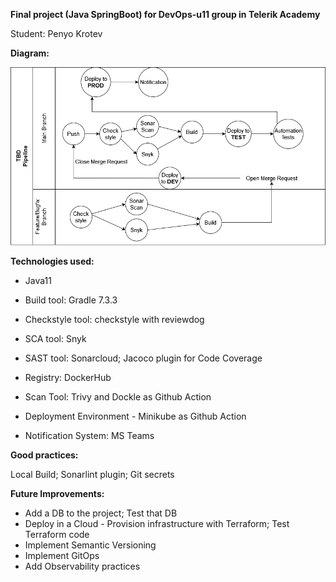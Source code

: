 **Final project (Java SpringBoot) for DevOps-u11 group in Telerik Academy**

Student: Penyo Krotev

**Diagram:**

![alt text](https://github.com/penyokrotev/cicd-project/blob/master/Docs/Pipeline.drawio(1).png)

**Technologies used:**

* Java11

* Build tool: Gradle 7.3.3

* Checkstyle tool: checkstyle with reviewdog

* SCA tool: Snyk

* SAST tool: Sonarcloud; Jacoco plugin for Code Coverage

* Registry: DockerHub

* Scan Tool: Trivy and Dockle as Github Action

* Deployment Environment - Minikube as Github Action

* Notification System: MS Teams




**Good practices:**

Local Build; Sonarlint plugin; Git secrets

**Future Improvements:**
* Add a DB to the project; Test that DB
* Deploy in a Cloud - Provision infrastructure with Terraform; Test Terraform code
* Implement Semantic Versioning
* Implement GitOps
* Add Observability practices
